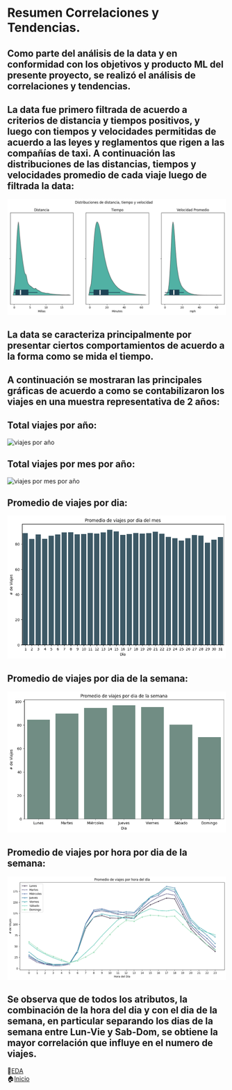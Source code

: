 # Resumen Correlaciones y Tendencias.

## Como parte del análisis de la data y en conformidad con los objetivos y producto ML del presente proyecto, se realizó el análisis de correlaciones y tendencias.

## La data fue primero filtrada de acuerdo a criterios de distancia y tiempos positivos, y luego con tiempos y velocidades permitidas de acuerdo a las leyes y reglamentos que rigen a las compañías de taxi. A continuación las distribuciones de las distancias, tiempos y velocidades promedio de cada viaje luego de filtrada la data:

![Violinplot-D-T-V](../../assets/img/Violinplot%20D-T-V.png)

## La data se caracteriza principalmente por presentar ciertos comportamientos de acuerdo a la forma como se mida el tiempo.

## A continuación se mostraran las principales gráficas de acuerdo a como se contabilizaron los viajes en una muestra representativa de 2 años:

## Total viajes por año:

![viajes por año](../../assets/img/Viajes%20por%20mes%20y%20año.png)

## Total viajes por mes por año:

![viajes por mes por año](../../assets/img/Viajes%20por%20mes%20y%20año.png)

## Promedio de viajes por dia:

![viajes por dia](../../assets/img/Promedio%20por%20dia.png)

## Promedio de viajes por dia de la semana:

![viajes por dia de la semana](../../assets/img/Promedio%20por%20dia%20de%20la%20semana.png)

## Promedio de viajes por hora por dia de la semana:

![viajes por hora por dia de la semana](../../assets/img/Promedio%20por%20hora%20del%20dia.png)

## **Se observa que de todos los atributos, la combinación de la hora del dia y con el dia de la semana, en particular separando los dias de la semana entre Lun-Vie y Sab-Dom, se obtiene la mayor correlación que influye en el numero de viajes.**

📄[EDA](../README.md)<br>
🏠[Inicio](/README.md)